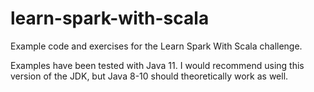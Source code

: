 # learn-spark-with-scala
Example code and exercises for the Learn Spark With Scala challenge.

Examples have been tested with Java 11. I would recommend using this version of the JDK, but Java 8-10 should theoretically work as well.
